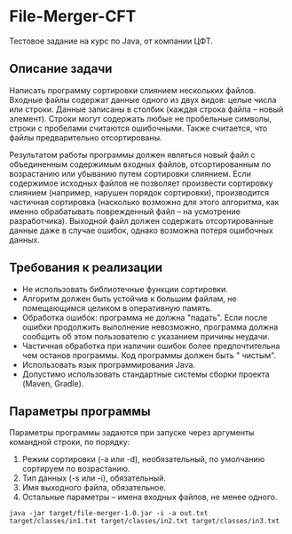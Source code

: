 # File-Merger-CFT

Тестовое задание на курс по Java, от компании ЦФТ.

## Описание задачи

Написать программу сортировки слиянием нескольких файлов. Входные файлы содержат данные одного из двух видов: целые
числа или строки.
Данные записаны в столбик (каждая строка файла – новый элемент).
Строки могут содержать любые не пробельные символы, строки с пробелами считаются ошибочными.
Также считается, что файлы предварительно отсортированы.

Результатом работы программы должен являться новый файл с объединенным содержимым входных файлов, отсортированным по
возрастанию или убыванию путем сортировки слиянием.
Если содержимое исходных файлов не позволяет произвести сортировку слиянием (например, нарушен порядок сортировки),
производится частичная сортировка (насколько возможно для этого алгоритма, как именно обрабатывать поврежденный файл –
на усмотрение разработчика).
Выходной файл должен содержать отсортированные данные даже в случае ошибок, однако возможна потеря ошибочных данных.

## Требования к реализации

- Не использовать библиотечные функции сортировки.
- Алгоритм должен быть устойчив к большим файлам, не помещающимся целиком в оперативную память.
- Обработка ошибок: программа не должна "падать". Если после ошибки продолжить выполнение невозможно, программа должна
  сообщить об этом пользователю с указанием причины неудачи.
- Частичная обработка при наличии ошибок более предпочтительна чем останов программы. Код программы должен быть "
  чистым".
- Использовать язык программирования Java.
- Допустимо использовать стандартные системы сборки проекта (Maven, Gradle).

## Параметры программы

Параметры программы задаются при запуске через аргументы командной строки, по порядку:

1. Режим сортировки (-a или -d), необязательный, по умолчанию сортируем по возрастанию.
2. Тип данных (-s или -i), обязательный.
3. Имя выходного файла, обязательное.
4. Остальные параметры – имена входных файлов, не менее одного.

```java -jar target/file-merger-1.0.jar -i -a out.txt target/classes/in1.txt target/classes/in2.txt target/classes/in3.txt```  